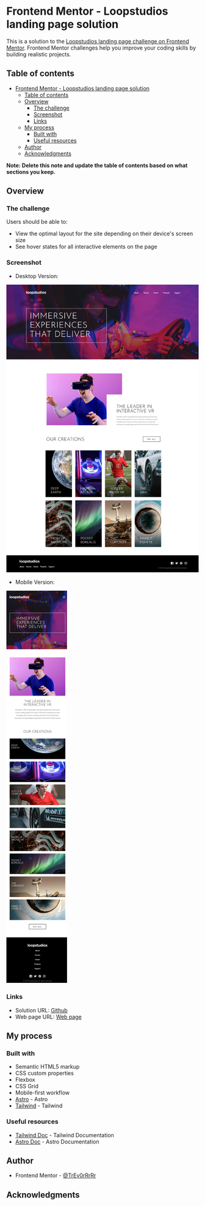 # Frontend Mentor - Loopstudios landing page solution

This is a solution to the [Loopstudios landing page challenge on Frontend Mentor](https://www.frontendmentor.io/challenges/loopstudios-landing-page-N88J5Onjw). Frontend Mentor challenges help you improve your coding skills by building realistic projects.

## Table of contents

- [Frontend Mentor - Loopstudios landing page solution](#frontend-mentor---loopstudios-landing-page-solution)
  - [Table of contents](#table-of-contents)
  - [Overview](#overview)
    - [The challenge](#the-challenge)
    - [Screenshot](#screenshot)
    - [Links](#links)
  - [My process](#my-process)
    - [Built with](#built-with)
    - [Useful resources](#useful-resources)
  - [Author](#author)
  - [Acknowledgments](#acknowledgments)

**Note: Delete this note and update the table of contents based on what sections you keep.**

## Overview

### The challenge

Users should be able to:

- View the optimal layout for the site depending on their device's screen size
- See hover states for all interactive elements on the page

### Screenshot

- Desktop Version:

![](./design_screens/desktop.png)

- Mobile Version:

![](./design_screens/mobile.png)

### Links

- Solution URL: [Github](https://github.com/TrEv0rRrRr/loopstudios-landing-page)
- Web page URL: [Web page](https://loopstudios-landing-page-trevor.netlify.app)

## My process

### Built with

- Semantic HTML5 markup
- CSS custom properties
- Flexbox
- CSS Grid
- Mobile-first workflow
- [Astro](https://astro.build) - Astro
- [Tailwind](https://tailwindcss.com) - Tailwind

### Useful resources

- [Tailwind Doc](https://tailwindcss.com/docs/installation) - Tailwind Documentation
- [Astro Doc](https://docs.astro.build/en/install-and-setup/) - Astro Documentation

## Author

- Frontend Mentor - [@TrEv0rRrRr](https://www.frontendmentor.io/profile/TrEv0rRrRr)

## Acknowledgments
